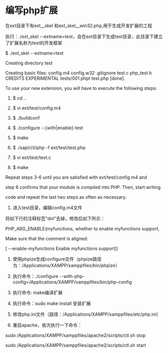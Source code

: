 # 编写php扩展

在ext目录下有ext\_\_skel 和ext\_skel\_\_win32.php,用于生成开发扩展的工程

执行：./ext\_skel --extname=test，会在ext目录下生成test目录，此目录下建立了扩展名称为test的开发框架

$     ./ext\_skel --extname=test

Creating directory test

Creating basic files: config.m4 config.w32 .gitignore test.c php\_test.h CREDITS EXPERIMENTAL tests/001.phpt test.php \[done\].



To use your new extension, you will have to execute the following steps:



1.  $ cd ..

2.  $ vi ext/test/config.m4

3.  $ ./buildconf

4.  $ ./configure --\[with\|enable\]-test

5.  $ make

6.  $ ./sapi/cli/php -f ext/test/test.php

7.  $ vi ext/test/test.c

8.  $ make



Repeat steps 3-6 until you are satisfied with ext/test/config.m4 and

step 6 confirms that your module is compiled into PHP. Then, start writing

code and repeat the last two steps as often as necessary.

1. 进入test目录，编辑config.m4文件

将如下行的注释标签"dnl"去掉，修改后如下所示：

PHP\_ARG\_ENABLE\(myfunctions, whether to enable myfunctions support,

Make sure that the comment is aligned:

\[  --enable-myfunctions           Enable myfunctions support\]\)

1. 使用phpize生成configure文件（phpize路径为：/Applications/XAMPP/xamppfiles/bin/phpize）

2. 执行命令：./configure --with-php-config=/Applications/XAMPP/xamppfiles/bin/php-config

3. 执行命令: make编译扩展

4. 执行命令：sudo make install 安装扩展

5. 修改php.ini文件（路径：/Applications/XAMPP/xamppfiles/etc/php.ini）

6. 重启apache，依次执行一下命令：

sudo /Applications/XAMPP/xamppfiles/apache2/scripts/ctl.sh stop

sudo /Applications/XAMPP/xamppfiles/apache2/scripts/ctl.sh start

